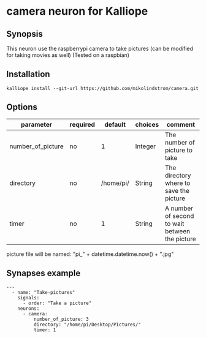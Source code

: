 # camera neuron for Kalliope

## Synopsis

This neuron use the raspberrypi camera to take pictures (can be modified for taking movies as well)
(Tested on a raspbian)

## Installation

  ```
  kalliope install --git-url https://github.com/mikolindstrom/camera.git
  ```

## Options

| parameter         | required | default   | choices | comment                                          |
|-------------------|----------|-----------|-----------------------------|------------------------------|
| number_of_picture | no       | 1         | Integer | The number of picture to take                    |
| directory         | no       | /home/pi/ | String  | The directory where to save the picture          |
| timer             | no       | 1         | String  | A number of second to wait between the picture   |

picture file will be named: "pi_" + datetime.datetime.now() + ".jpg"

## Synapses example
```
---
  - name: "Take-pictures"
    signals:
      - order: "Take a picture"
    neurons:
      - camera:
          number_of_picture: 3
          directory: "/home/pi/Desktop/PIctures/"
          timer: 1
```

